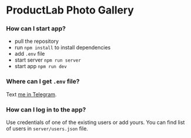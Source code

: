 # ProductLab Photo Gallery


### How can I start app?

- pull the repository
- run ```npm install``` to install dependencies
- add ```.env``` file
- start server ```npm run server```
- start app ```npm run dev```

### Where can I get ```.env``` file?

Text [me in Telegram](https://t.me/vitalyableat).

### How can I log in to the app?

Use credentials of one of the existing users or add yours.
You can find list of users in ```server/users.json``` file.
